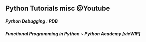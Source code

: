 ## Python Tutorials misc @Youtube

##### Python Debugging : PDB

##### Functional Programming in Python ~ Python Academy [vieWIP]
